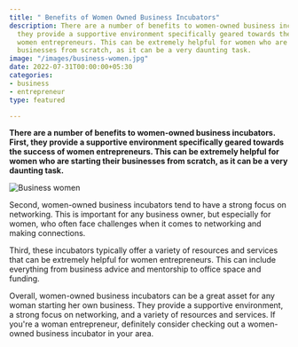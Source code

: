 ```yaml
---
title: " Benefits of Women Owned Business Incubators"
description: There are a number of benefits to women-owned business incubators. First,
  they provide a supportive environment specifically geared towards the success of
  women entrepreneurs. This can be extremely helpful for women who are starting their
  businesses from scratch, as it can be a very daunting task.
image: "/images/business-women.jpg"
date: 2022-07-31T00:00:00+05:30
categories:
- business
- entrepreneur
type: featured

---
```

**There are a number of benefits to women-owned business incubators. First, they provide a supportive environment specifically geared towards the success of women entrepreneurs. This can be extremely helpful for women who are starting their businesses from scratch, as it can be a very daunting task.**

![Business women](/images/business-women.jpg "Business women")

Second, women-owned business incubators tend to have a strong focus on networking. This is important for any business owner, but especially for women, who often face challenges when it comes to networking and making connections.

Third, these incubators typically offer a variety of resources and services that can be extremely helpful for women entrepreneurs. This can include everything from business advice and mentorship to office space and funding.

Overall, women-owned business incubators can be a great asset for any woman starting her own business. They provide a supportive environment, a strong focus on networking, and a variety of resources and services. If you're a woman entrepreneur, definitely consider checking out a women-owned business incubator in your area.
